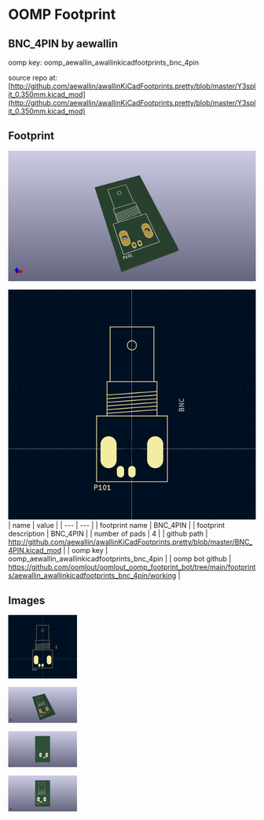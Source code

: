 # OOMP Footprint  
## BNC_4PIN  by aewallin  
  
oomp key: oomp_aewallin_awallinkicadfootprints_bnc_4pin  
  
source repo at: [http://github.com/aewallin/awallinKiCadFootprints.pretty/blob/master/Y3split_0.350mm.kicad_mod](http://github.com/aewallin/awallinKiCadFootprints.pretty/blob/master/Y3split_0.350mm.kicad_mod)  
## Footprint  
  
[![working_kicad_pcb_3d.png](working_kicad_pcb_3d_600.png)](working_kicad_pcb_3d.png)  
  
[![working.png](working_600.png)](working.png)  
| name | value | 
| --- | --- | 
| footprint name | BNC_4PIN | 
| footprint description | BNC_4PIN | 
| number of pads | 4 | 
| github path | http://github.com/aewallin/awallinKiCadFootprints.pretty/blob/master/BNC_4PIN.kicad_mod | 
| oomp key | oomp_aewallin_awallinkicadfootprints_bnc_4pin | 
| oomp bot github | https://github.com/oomlout/oomlout_oomp_footprint_bot/tree/main/footprints/aewallin_awallinkicadfootprints_bnc_4pin/working | 
## Images  
  
[![working.png](working_140.png)](working.png)  
  
[![working_kicad_pcb_3d.png](working_kicad_pcb_3d_140.png)](working_kicad_pcb_3d.png)  
  
[![working_kicad_pcb_3d_back.png](working_kicad_pcb_3d_back_140.png)](working_kicad_pcb_3d_back.png)  
  
[![working_kicad_pcb_3d_front.png](working_kicad_pcb_3d_front_140.png)](working_kicad_pcb_3d_front.png)  
